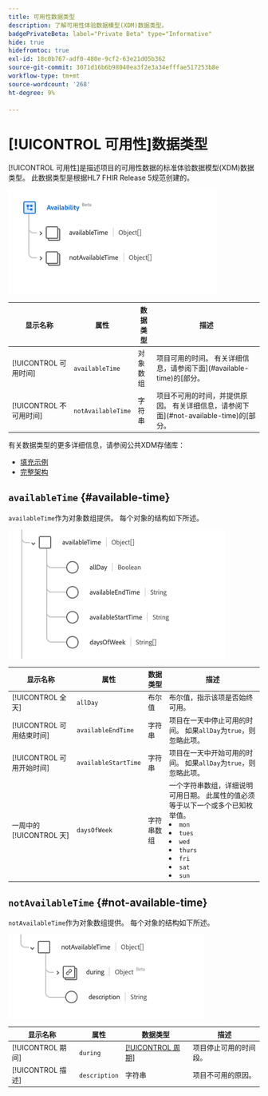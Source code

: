 ```yaml
---
title: 可用性数据类型
description: 了解可用性体验数据模型(XDM)数据类型。
badgePrivateBeta: label="Private Beta" type="Informative"
hide: true
hidefromtoc: true
exl-id: 18c0b767-adf0-480e-9cf2-63e21d05b362
source-git-commit: 3071d16b6b98040ea3f2e3a34efffae517253b8e
workflow-type: tm+mt
source-wordcount: '268'
ht-degree: 9%

---
```


# [!UICONTROL 可用性]数据类型

[!UICONTROL 可用性]是描述项目的可用性数据的标准体验数据模型(XDM)数据类型。 此数据类型是根据HL7 FHIR Release 5规范创建的。

![可用性数据类型结构](../../../images/healthcare/data-types/availability/availability.png)

| 显示名称 | 属性 | 数据类型 | 描述 |
| --- | --- | --- | --- |
| [!UICONTROL 可用时间] | `availableTime` | 对象数组 | 项目可用的时间。 有关详细信息，请参阅下面](#available-time)的[部分。 |
| [!UICONTROL 不可用时间] | `notAvailableTime` | 字符串 | 项目不可用的时间，并提供原因。 有关详细信息，请参阅下面](#not-available-time)的[部分。 |

有关数据类型的更多详细信息，请参阅公共XDM存储库：

* [填充示例](https://github.com/adobe/xdm/blob/master/extensions/industry/healthcare/fhir/datatypes/availability.example.1.json)
* [完整架构](https://github.com/adobe/xdm/blob/master/extensions/industry/healthcare/fhir/datatypes/availability.schema.json)

## `availableTime` {#available-time}

`availableTime`作为对象数组提供。 每个对象的结构如下所述。

![可用时间结构](../../../images/healthcare/data-types/availability/available-time.png)

| 显示名称 | 属性 | 数据类型 | 描述 |
| --- | --- | --- | --- |
| [!UICONTROL 全天] | `allDay` | 布尔值 | 布尔值，指示该项是否始终可用。 |
| [!UICONTROL 可用结束时间] | `availableEndTime` | 字符串 | 项目在一天中停止可用的时间。 如果`allDay`为`true`，则忽略此项。 |
| [!UICONTROL 可用开始时间] | `availableStartTime` | 字符串 | 项目在一天中开始可用的时间。 如果`allDay`为`true`，则忽略此项。 |
| 一周中的[!UICONTROL 天] | `daysOfWeek` | 字符串数组 | 一个字符串数组，详细说明可用日期。 此属性的值必须等于以下一个或多个已知枚举值。 <li> `mon` </li> <li> `tues` </li> <li> `wed` </li> <li> `thurs`</li>  <li> `fri` </li> <li> `sat`</li> <li> `sun`</li> |

## `notAvailableTime` {#not-available-time}

`notAvailableTime`作为对象数组提供。 每个对象的结构如下所述。

![时间结构不可用](../../../images/healthcare/data-types/availability/not-available-time.png)

| 显示名称 | 属性 | 数据类型 | 描述 |
| --- | --- | --- | --- |
| [!UICONTROL 期间] | `during` | [[!UICONTROL 周期]](../data-types/period.md) | 项目停止可用的时间段。 |
| [!UICONTROL 描述] | `description` | 字符串 | 项目不可用的原因。 |
